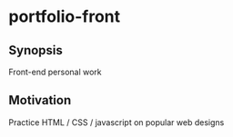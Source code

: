 # portfolio-front
 
## Synopsis

Front-end personal work

## Motivation

Practice HTML / CSS / javascript on popular web designs
